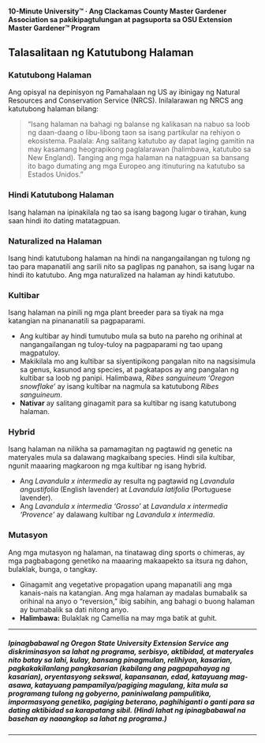 #### 10-Minute University™ · Ang Clackamas County Master Gardener Association sa pakikipagtulungan at pagsuporta sa OSU Extension Master Gardener™ Program

## Talasalitaan ng Katutubong Halaman

### Katutubong Halaman

Ang opisyal na depinisyon ng Pamahalaan ng US ay ibinigay ng Natural Resources and Conservation Service (NRCS). Inilalarawan ng NRCS ang katutubong halaman bilang:

> “Isang halaman na bahagi ng balanse ng kalikasan na nabuo sa loob ng daan-daang o libu-libong taon sa isang partikular na rehiyon o ekosistema. Paalala: Ang salitang katutubo ay dapat laging gamitin na may kasamang heograpikong paglalarawan (halimbawa, katutubo sa New England). Tanging ang mga halaman na natagpuan sa bansang ito bago dumating ang mga Europeo ang itinuturing na katutubo sa Estados Unidos.”

### Hindi Katutubong Halaman

Isang halaman na ipinakilala ng tao sa isang bagong lugar o tirahan, kung saan hindi ito dating matatagpuan.

### Naturalized na Halaman

Isang hindi katutubong halaman na hindi na nangangailangan ng tulong ng tao para mapanatili ang sarili nito sa paglipas ng panahon, sa isang lugar na hindi ito katutubo. Ang mga naturalized na halaman ay hindi katutubo.

### Kultibar

Isang halaman na pinili ng mga plant breeder para sa tiyak na mga katangian na pinananatili sa pagpaparami.

- Ang kultibar ay hindi tumutubo mula sa buto na pareho ng orihinal at nangangailangan ng tuloy-tuloy na pagpaparami ng tao upang magpatuloy.
- Makikilala mo ang kultibar sa siyentipikong pangalan nito na nagsisimula sa genus, kasunod ang species, at pagkatapos ay ang pangalan ng kultibar sa loob ng panipi. Halimbawa, *Ribes sanguineum ‘Oregon snowflake’* ay isang kultibar na nagmula sa katutubong *Ribes sanguineum*.
- **Nativar** ay salitang ginagamit para sa kultibar ng isang katutubong halaman.

### Hybrid

Isang halaman na nilikha sa pamamagitan ng pagtawid ng genetic na materyales mula sa dalawang magkaibang species. Hindi sila kultibar, ngunit maaaring magkaroon ng mga kultibar ng isang hybrid.

- Ang *Lavandula x intermedia* ay resulta ng pagtawid ng *Lavandula angustifolia* (English lavender) at *Lavandula latifolia* (Portuguese lavender).
- Ang *Lavandula x intermedia ‘Grosso’* at *Lavandula x intermedia ‘Provence’* ay dalawang kultibar ng *Lavandula x intermedia*.

### Mutasyon

Ang mga mutasyon ng halaman, na tinatawag ding sports o chimeras, ay mga pagbabagong genetiko na maaaring makaapekto sa itsura ng dahon, bulaklak, bunga, o tangkay.

- Ginagamit ang vegetative propagation upang mapanatili ang mga kanais-nais na katangian. Ang mga halaman ay madalas bumabalik sa orihinal na anyo o “reversion,” ibig sabihin, ang bahagi o buong halaman ay bumabalik sa dati nitong anyo.
- **Halimbawa:** Bulaklak ng Camellia na may mga batik at guhit.

---

##### Ipinagbabawal ng Oregon State University Extension Service ang diskriminasyon sa lahat ng programa, serbisyo, aktibidad, at materyales nito batay sa lahi, kulay, bansang pinagmulan, relihiyon, kasarian, pagkakakilanlang pangkasarian (kabilang ang pagpapahayag ng kasarian), oryentasyong sekswal, kapansanan, edad, katayuang mag-asawa, katayuang pampamilya/pagiging magulang, kita mula sa programang tulong ng gobyerno, paniniwalang pampulitika, impormasyong genetiko, pagiging beterano, paghihiganti o ganti para sa dating aktibidad sa karapatang sibil. (Hindi lahat ng ipinagbabawal na basehan ay naaangkop sa lahat ng programa.)
---